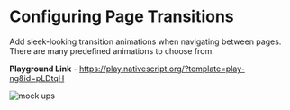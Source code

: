 # Configuring Page Transitions

Add sleek-looking transition animations when navigating between pages. There are many predefined animations to choose from.

<b>Playground Link</b> - https://play.nativescript.org/?template=play-ng&id=pLDtqH

![mock ups](https://github.com/kumarandena/nspage-transitions-ng/blob/master/assets/page-transitions.png)